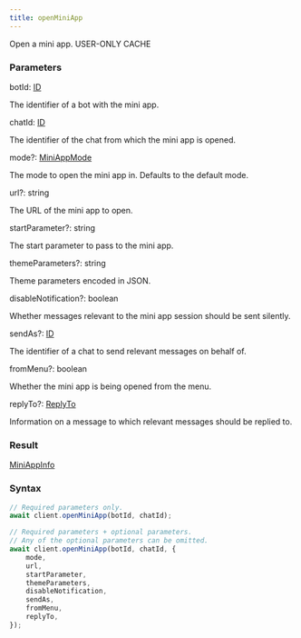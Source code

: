 ```yaml
---
title: openMiniApp
---
```


Open a mini app.<span class="select-none"> <span class="inline-flex w-fit items-center"><span class="w-fit bg-dbt px-1.5 rounded-md select-none text-fgt text-[10px]">USER-ONLY</span></span> <span class="inline-flex w-fit items-center"><span class="w-fit bg-dbt px-1.5 rounded-md select-none text-fgt text-[10px]">CACHE</span></span></span>

### Parameters 

<div class="flex flex-col gap-3"><div><div class="font-mono" id="p_botId" data-anchor><span class="font-bold">botId</span><span class="opacity-50">:</span> <a href="/types/id"  >ID</a></div><div class="pl-3"><div class="no-margin">

The identifier of a bot with the mini app.

</div></div></div><div><div class="font-mono" id="p_chatId" data-anchor><span class="font-bold">chatId</span><span class="opacity-50">:</span> <a href="/types/id"  >ID</a></div><div class="pl-3"><div class="no-margin">

The identifier of the chat from which the mini app is opened.

</div></div></div><div class="flex flex-col gap-3"><div><div class="flex gap-2"><div class="font-mono p" id="p_mode" data-anchor><span class="font-bold">mode</span><span class="opacity-50"><span title="Optional" class="cursor-help">?</span>:</span> <a href="/types/miniappmode"  >MiniAppMode</a></div></div><div class="pl-3"><div class="no-margin">

The mode to open the mini app in. Defaults to the default mode.

</div></div></div><div><div class="flex gap-2"><div class="font-mono p" id="p_url" data-anchor><span class="font-bold">url</span><span class="opacity-50"><span title="Optional" class="cursor-help">?</span>:</span> <span>string</span></div></div><div class="pl-3"><div class="no-margin">

The URL of the mini app to open.

</div></div></div><div><div class="flex gap-2"><div class="font-mono p" id="p_startParameter" data-anchor><span class="font-bold">startParameter</span><span class="opacity-50"><span title="Optional" class="cursor-help">?</span>:</span> <span>string</span></div></div><div class="pl-3"><div class="no-margin">

The start parameter to pass to the mini app.

</div></div></div><div><div class="flex gap-2"><div class="font-mono p" id="p_themeParameters" data-anchor><span class="font-bold">themeParameters</span><span class="opacity-50"><span title="Optional" class="cursor-help">?</span>:</span> <span>string</span></div></div><div class="pl-3"><div class="no-margin">

Theme parameters encoded in JSON.

</div></div></div><div><div class="flex gap-2"><div class="font-mono p" id="p_disableNotification" data-anchor><span class="font-bold">disableNotification</span><span class="opacity-50"><span title="Optional" class="cursor-help">?</span>:</span> <span>boolean</span></div></div><div class="pl-3"><div class="no-margin">

Whether messages relevant to the mini app session should be sent silently.

</div></div></div><div><div class="flex gap-2"><div class="font-mono p" id="p_sendAs" data-anchor><span class="font-bold">sendAs</span><span class="opacity-50"><span title="Optional" class="cursor-help">?</span>:</span> <a href="/types/id"  >ID</a></div></div><div class="pl-3"><div class="no-margin">

The identifier of a chat to send relevant messages on behalf of.

</div></div></div><div><div class="flex gap-2"><div class="font-mono p" id="p_fromMenu" data-anchor><span class="font-bold">fromMenu</span><span class="opacity-50"><span title="Optional" class="cursor-help">?</span>:</span> <span>boolean</span></div></div><div class="pl-3"><div class="no-margin">

Whether the mini app is being opened from the menu.

</div></div></div><div><div class="flex gap-2"><div class="font-mono p" id="p_replyTo" data-anchor><span class="font-bold">replyTo</span><span class="opacity-50"><span title="Optional" class="cursor-help">?</span>:</span> <a href="/types/replyto"  >ReplyTo</a></div></div><div class="pl-3"><div class="no-margin">

Information on a message to which relevant messages should be replied to.

</div></div></div></div></div>

### Result 

<div class="font-mono"><a href="/types/miniappinfo"  >MiniAppInfo</a></div>

### Syntax

```ts
// Required parameters only.
await client.openMiniApp(botId, chatId);

// Required parameters + optional parameters.
// Any of the optional parameters can be omitted.
await client.openMiniApp(botId, chatId, {
    mode,
    url,
    startParameter,
    themeParameters,
    disableNotification,
    sendAs,
    fromMenu,
    replyTo,
});
```



